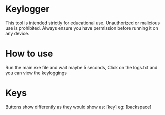 # Keylogger
This tool is intended strictly for educational use. Unauthorized or malicious use is prohibited. Always ensure you have permission before running it on any device.
# How to use
Run the main.exe file and wait maybe 5 seconds,
Click on the logs.txt and you can view the keyloggings
# Keys
Buttons show differently as they would show as: [key] eg: [backspace]
